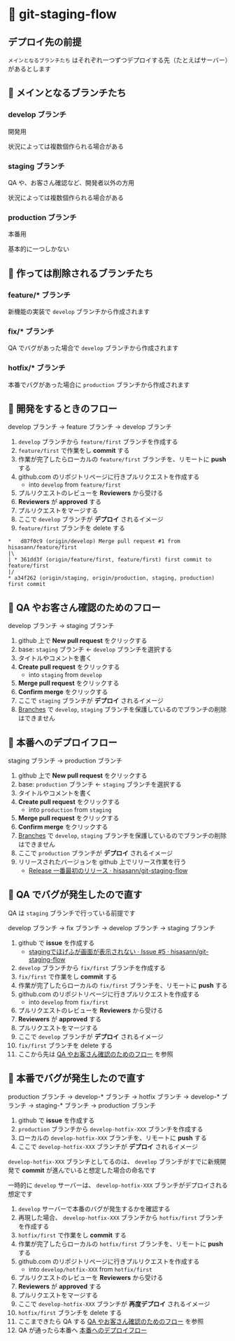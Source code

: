 # 🥭 git-staging-flow

## デプロイ先の前提

`メインとなるブランチたち` はそれぞれ一つずつデプロイする先（たとえばサーバー）があるとします

## 🍗 メインとなるブランチたち

### develop ブランチ

開発用

状況によっては複数個作られる場合がある

### staging ブランチ

QA や、お客さん確認など、開発者以外の方用

状況によっては複数個作られる場合がある

### production ブランチ

本番用

基本的に一つしかない

## 🍜 作っては削除されるブランチたち

### feature/* ブランチ

新機能の実装で `develop` ブランチから作成されます

### fix/* ブランチ

QA でバグがあった場合で `develop` ブランチから作成されます

### hotfix/* ブランチ

本番でバグがあった場合に `production` ブランチから作成されます

## 🥘 開発をするときのフロー

develop ブランチ -> feature ブランチ -> develop ブランチ

1. `develop` ブランチから `feature/first` ブランチを作成する
1. `feature/first` で作業をし **commit** する
1. 作業が完了したらローカルの `feature/first` ブランチを、リモートに **push** する
1. github.com のリポジトリページに行きプルリクエストを作成する
    * into `develop` from `feature/first`
1. プルリクエストのレビューを **Reviewers** から受ける
1. **Reviewers** が **approved** する
1. プルリクエストをマージする
1. ここで `develop` ブランチが **デプロイ** されるイメージ
1. `feature/first` ブランチを delete する

```
*   d87f0c9 (origin/develop) Merge pull request #1 from hisasann/feature/first
|\
| * 361dd3f (origin/feature/first, feature/first) first commit to feature/first
|/
* a34f262 (origin/staging, origin/production, staging, production) first commit
```

## 🥧 QA やお客さん確認のためのフロー

develop ブランチ -> staging ブランチ

1. github 上で **New pull request** をクリックする
1. base: `staging` ブランチ <- `develop` ブランチを選択する
1. タイトルやコメントを書く
1. **Create pull request** をクリックする
    * into `staging` from `develop`
1. **Merge pull request** をクリックする
1. **Confirm merge** をクリックする
1. ここで `staging` ブランチが **デプロイ** されるイメージ
1. [Branches](https://github.com/hisasann/git-staging-flow/settings/branches) で `develop`, `staging` ブランチを保護しているのでブランチの削除はできません

## 🍝 本番へのデプロイフロー

staging ブランチ -> production ブランチ

1. github 上で **New pull request** をクリックする
1. base: `production` ブランチ <- `staging` ブランチを選択する
1. タイトルやコメントを書く
1. **Create pull request** をクリックする
    * into `production` from `staging`
1. **Merge pull request** をクリックする
1. **Confirm merge** をクリックする
1. [Branches](https://github.com/hisasann/git-staging-flow/settings/branches) で `develop`, `staging` ブランチを保護しているのでブランチの削除はできません
1. ここで `production` ブランチが **デプロイ** されるイメージ
1. リリースされたバージョンを github 上でリリース作業を行う
    * [Release 一番最初のリリース · hisasann/git-staging-flow](https://github.com/hisasann/git-staging-flow/releases/tag/v0.0.1)

## 🍫 QA でバグが発生したので直す

QA は `staging` ブランチで行っている前提です

develop ブランチ -> fix ブランチ -> develop ブランチ -> staging ブランチ

1. github で **issue** を作成する
    * [stagingでほげふが画面が表示されない · Issue #5 · hisasann/git-staging-flow](https://github.com/hisasann/git-staging-flow/issues/5)
1. `develop` ブランチから `fix/first` ブランチを作成する
1. `fix/first` で作業をし **commit** する
1. 作業が完了したらローカルの `fix/first` ブランチを、リモートに **push** する
1. github.com のリポジトリページに行きプルリクエストを作成する
    * into `develop` from `fix/first`
1. プルリクエストのレビューを **Reviewers** から受ける
1. **Reviewers** が **approved** する
1. プルリクエストをマージする
1. ここで `develop` ブランチが **デプロイ** されるイメージ
1. `fix/first` ブランチを delete する
1. ここから先は [QA やお客さん確認のためのフロー](https://github.com/hisasann/git-staging-flow#-qa-%E3%82%84%E3%81%8A%E5%AE%A2%E3%81%95%E3%82%93%E7%A2%BA%E8%AA%8D%E3%81%AE%E3%81%9F%E3%82%81%E3%81%AE%E3%83%95%E3%83%AD%E3%83%BC) を参照

## 🍖 本番でバグが発生したので直す

production ブランチ -> develop-* ブランチ -> hotfix ブランチ -> develop-* ブランチ -> staging-* ブランチ -> production ブランチ

1. github で **issue** を作成する
1. `production` ブランチから `develop-hotfix-XXX` ブランチを作成する
1. ローカルの `develop-hotfix-XXX` ブランチを、リモートに **push** する
1. ここで `develop-hotfix-XXX` ブランチが **デプロイ** されるイメージ

`develop-hotfix-XXX` ブランチとしてるのは、 `develop` ブランチがすでに新規開発で **commit** が進んでいると想定した場合の命名です

一時的に `develop` サーバーは、 `develop-hotfix-XXX` ブランチがデプロイされる想定です

1. `develop` サーバーで本番のバグが発生するかを確認する
1. 再現した場合、 `develop-hotfix-XXX` ブランチから `hotfix/first` ブランチを作成する
1. `hotfix/first` で作業をし **commit** する
1. 作業が完了したらローカルの `hotfix/first` ブランチを、リモートに **push** する
1. github.com のリポジトリページに行きプルリクエストを作成する
    * into `develop/hotfix-XXX` from `hotfix/first`
1. プルリクエストのレビューを **Reviewers** から受ける
1. **Reviewers** が **approved** する
1. プルリクエストをマージする
1. ここで `develop-hotfix-XXX` ブランチが **再度デプロイ** されるイメージ
1. `hotfix/first` ブランチを delete する
1. ここまできたら QA する [QA やお客さん確認のためのフロー](https://github.com/hisasann/git-staging-flow#-qa-%E3%82%84%E3%81%8A%E5%AE%A2%E3%81%95%E3%82%93%E7%A2%BA%E8%AA%8D%E3%81%AE%E3%81%9F%E3%82%81%E3%81%AE%E3%83%95%E3%83%AD%E3%83%BC) を参照
1. QA が通ったら本番へ [本番へのデプロイフロー](https://github.com/hisasann/git-staging-flow#-%E6%9C%AC%E7%95%AA%E3%81%B8%E3%81%AE%E3%83%87%E3%83%97%E3%83%AD%E3%82%A4%E3%83%95%E3%83%AD%E3%83%BC)
